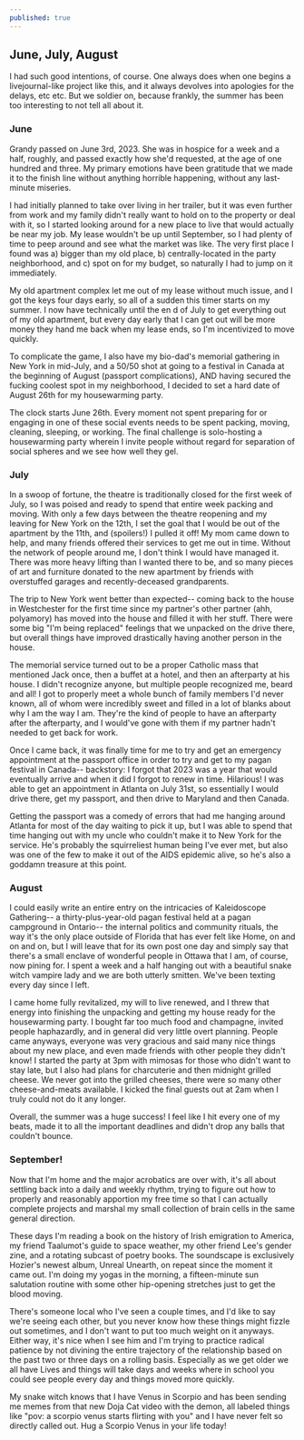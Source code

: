 ```yaml
---
published: true
---
```

## June, July, August

I had such good intentions, of course. One always does when one begins a livejournal-like project like this, and it always devolves into apologies for the delays, etc etc. But we soldier on, because frankly, the summer has been too interesting to not tell all about it.

### June

Grandy passed on June 3rd, 2023. She was in hospice for a week and a half, roughly, and passed exactly how she'd requested, at the age of one hundred and three. My primary emotions have been gratitude that we made it to the finish line without anything horrible happening, without any last-minute miseries.

I had initially planned to take over living in her trailer, but it was even further from work and my family didn't really want to hold on to the property or deal with it, so I started looking around for a new place to live that would actually be near my job. My lease wouldn't be up until September, so I had plenty of time to peep around and see what the market was like. The very first place I found was a) bigger than my old place, b) centrally-located in the party neighborhood, and c) spot on for my budget, so naturally I had to jump on it immediately.

My old apartment complex let me out of my lease without much issue, and I got the keys four days early, so all of a sudden this timer starts on my summer. I now have technically until the en       d of July to get everything out of my old apartment, but every day early that I can get out will be more money they hand me back when my lease ends, so I'm incentivized to move quickly.

To complicate the game, I also have my bio-dad's memorial gathering in New York in mid-July, and a 50/50 shot at going to a festival in Canada at the beginning of August (passport complications), AND having secured the fucking coolest spot in my neighborhood, I decided to set a hard date of August 26th for my housewarming party.

The clock starts June 26th. Every moment not spent preparing for or engaging in one of these social events needs to be spent packing, moving, cleaning, sleeping, or working. The final challenge is solo-hosting a housewarming party wherein I invite people without regard for separation of social spheres and we see how well they gel.

### July

In a swoop of fortune, the theatre is traditionally closed for the first week of July, so I was poised and ready to spend that entire week packing and moving. With only a few days between the theatre reopening and my leaving for New York on the 12th, I set the goal that I would be out of the apartment by the 11th, and (spoilers!) I pulled it off! My mom came down to help, and many friends offered their services to get me out in time. Without the network of people around me, I don't think I would have managed it. There was more heavy lifting than I wanted there to be, and so many pieces of art and furniture donated to the new apartment by friends with overstuffed garages and recently-deceased grandparents.

The trip to New York went better than expected-- coming back to the house in Westchester for the first time since my partner's other partner (ahh, polyamory) has moved into the house and filled it with her stuff. There were some big "I'm being replaced" feelings that we unpacked on the drive there, but overall things have improved drastically having another person in the house.

The memorial service turned out to be a proper Catholic mass that mentioned Jack once, then a buffet at a hotel, and then an afterparty at his house. I didn't recognize anyone, but multiple people recognized me, beard and all! I got to properly meet a whole bunch of family members I'd never known, all of whom were incredibly sweet and filled in a lot of blanks about why I am the way I am. They're the kind of people to have an afterparty after the afterparty, and I would've gone with them if my partner hadn't needed to get back for work.

Once I came back, it was finally time for me to try and get an emergency appointment at the passport office in order to try and get to my pagan festival in Canada-- backstory: I forgot that 2023 was a year that would eventually arrive and when it did I forgot to renew in time. Hilarious! I was able to get an appointment in Atlanta on July 31st, so essentially I would drive there, get my passport, and then drive to Maryland and then Canada.

Getting the passport was a comedy of errors that had me hanging around Atlanta for most of the day waiting to pick it up, but I was able to spend that time hanging out with my uncle who couldn't make it to New York for the service. He's probably the squirreliest human being I've ever met, but also was one of the few to make it out of the AIDS epidemic alive, so he's also a goddamn treasure at this point.

### August

I could easily write an entire entry on the intricacies of Kaleidoscope Gathering-- a thirty-plus-year-old pagan festival held at a pagan campground in Ontario-- the internal politics and community rituals, the way it's the only place outside of Florida that has ever felt like Home, on and on and on, but I will leave that for its own post one day and simply say that there's a small enclave of wonderful people in Ottawa that I am, of course, now pining for. I spent a week and a half hanging out with a beautiful snake witch vampire lady and we are both utterly smitten. We've been texting every day since I left.

I came home fully revitalized, my will to live renewed, and I threw that energy into finishing the unpacking and getting my house ready for the housewarming party. I bought far too much food and champagne, invited people haphazardly, and in general did very little overt planning. People came anyways, everyone was very gracious and said many nice things about my new place, and even made friends with other people they didn't know! I started the party at 3pm with mimosas for those who didn't want to stay late, but I also had plans for charcuterie and then midnight grilled cheese. We never got into the grilled cheeses, there were so many other cheese-and-meats available. I kicked the final guests out at 2am when I truly could not do it any longer.

Overall, the summer was a huge success! I feel like I hit every one of my beats, made it to all the important deadlines and didn't drop any balls that couldn't bounce.

### September!

Now that I'm home and the major acrobatics are over with, it's all about settling back into a daily and weekly rhythm, trying to figure out how to properly and reasonably apportion my free time so that I can actually complete projects and marshal my small collection of brain cells in the same general direction.

These days I'm reading a book on the history of Irish emigration to America, my friend Taalumot's guide to space weather, my other friend Lee's gender zine, and a rotating subcast of poetry books. The soundscape is exclusively Hozier's newest album, Unreal Unearth, on repeat since the moment it came out. I'm doing my yogas in the morning, a fifteen-minute sun salutation routine with some other hip-opening stretches just to get the blood moving.

There's someone local who I've seen a couple times, and I'd like to say we're seeing each other, but you never know how these things might fizzle out sometimes, and I don't want to put too much weight on it anyways. Either way, it's nice when I see him and I'm trying to practice radical patience by not divining the entire trajectory of the relationship based on the past two or three days on a rolling basis. Especially as we get older we all have Lives and things will take days and weeks where in school you could see people every day and things moved more quickly.

My snake witch knows that I have Venus in Scorpio and has been sending me memes from that new Doja Cat video with the demon, all labeled things like "pov: a scorpio venus starts flirting with you" and I have never felt so directly called out. Hug a Scorpio Venus in your life today!
